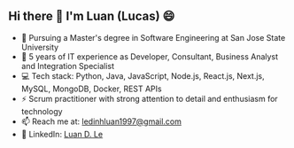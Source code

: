 ## Hi there 👋 I'm Luan (Lucas) 😄

- 🌱 Pursuing a Master's degree in Software Engineering at San Jose State University
- 💼 5 years of IT experience as Developer, Consultant, Business Analyst and Integration Specialist
- 💻 Tech stack: Python, Java, JavaScript, Node.js, React.js, Next.js, MySQL, MongoDB, Docker, REST APIs
- ⚡ Scrum practitioner with strong attention to detail and enthusiasm for technology
- 📫 Reach me at: ledinhluan1997@gmail.com
- 🔗 LinkedIn: [Luan D. Le](https://www.linkedin.com/in/luan-d-le)
